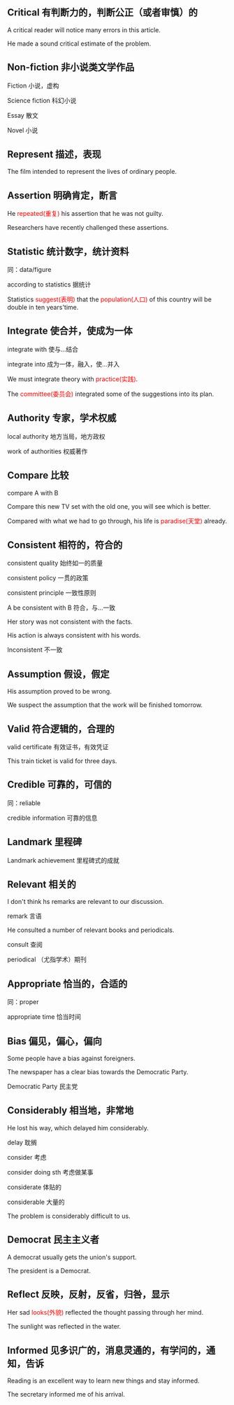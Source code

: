 ## Critical 有判断力的，判断公正（或者审慎）的

A critical reader will notice many errors in this article.

He made a sound critical estimate of the problem.

## Non-fiction 非小说类文学作品

Fiction 小说，虚构

Science fiction 科幻小说

Essay 散文

Novel 小说

## Represent 描述，表现
The film intended to represent the lives of ordinary people.

## Assertion 明确肯定，断言
He <font color = "red">repeated(重复)</font> his assertion that he was not guilty.

Researchers have recently challenged these assertions.

## Statistic 统计数字，统计资料
同：data/figure

according to statistics 据统计

Statistics <font color = "red">suggest(表明)</font> that the <font color = "red">population(人口)</font> of this country will be double in ten years'time.

## Integrate 使合并，使成为一体
integrate with 使与...结合

integrate into 成为一体，融入，使...并入

We must integrate theory with <font color = "red">practice(实践)</font>.

The <font color = "red">committee(委员会)</font> integrated some of the suggestions into its plan.

## Authority 专家，学术权威
local authority 地方当局，地方政权

work of authorities 权威著作

## Compare 比较
compare A with B

Compare this new TV set with the old one, you will see which is better.

Compared with what we had to go through, his life is <font color = "red">paradise(天堂)</font> already.

## Consistent 相符的，符合的
consistent quality 始终如一的质量

consistent policy 一贯的政策

consistent principle 一致性原则

A be consistent with B 符合，与...一致

Her story was not consistent with the facts.

His action is always consistent with his words.

Inconsistent 不一致

## Assumption 假设，假定
His assumption proved to be wrong.

We suspect the assumption that the work will be finished tomorrow.

## Valid 符合逻辑的，合理的
valid certificate 有效证书，有效凭证

This train ticket is valid for three days.

## Credible 可靠的，可信的
同：reliable

credible information 可靠的信息

## Landmark 里程碑
Landmark achievement 里程碑式的成就

## Relevant 相关的
I don't think hs remarks are relevant to our discussion.

remark 言语

He consulted a number of relevant books and periodicals.

consult 查阅

periodical （尤指学术）期刊

## Appropriate 恰当的，合适的
同：proper

appropriate time 恰当时间

## Bias 偏见，偏心，偏向
Some people have a bias against foreigners.

The newspaper has a clear bias towards the Democratic Party.

Democratic Party 民主党

## Considerably 相当地，非常地
He lost his way, which delayed him considerably.

delay 耽搁

consider 考虑

consider doing sth 考虑做某事

considerate 体贴的

considerable 大量的

The problem is considerably difficult to us.

## Democrat 民主主义者
A democrat usually gets the union's support.

The president is a Democrat.

## Reflect 反映，反射，反省，归咎，显示
Her sad <font color = "red">looks(外貌)</font> reflected the thought passing through her mind.

The sunlight was reflected in the water.

## Informed 见多识广的，消息灵通的，有学问的，通知，告诉
Reading is an excellent way to learn new things and stay informed.

The secretary informed me of his arrival.